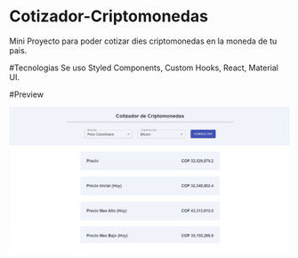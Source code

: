 # Cotizador-Criptomonedas
Mini Proyecto para poder cotizar dies criptomonedas en la moneda de tu pais.

#Tecnologias
Se uso Styled Components, Custom Hooks, React, Material UI.

#Preview

![Imagen Proyecto](https://raw.githubusercontent.com/mvalencia29/Cotizador-Criptomonedas/master/Banner.png)

